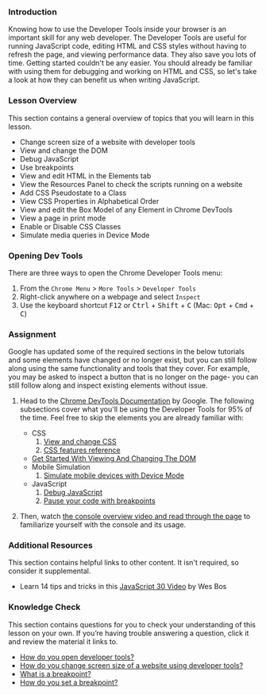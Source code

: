 ### Introduction

Knowing how to use the Developer Tools inside your browser is an important skill for any web developer. The Developer Tools are useful for running JavaScript code, editing HTML and CSS styles without having to refresh the page, and viewing performance data. They also save you lots of time. Getting started couldn't be any easier. You should already be familiar with using them for debugging and working on HTML and CSS, so let's take a look at how they can benefit us when writing JavaScript.

### Lesson Overview

This section contains a general overview of topics that you will learn in this lesson.

*  Change screen size of a website with developer tools
*  View and change the DOM
*  Debug JavaScript 
*  Use breakpoints
*  View and edit HTML in the Elements tab
*  View the Resources Panel to check the scripts running on a website 
*  Add CSS Pseudostate to a Class
*  View CSS Properties in Alphabetical Order
*  View and edit the Box Model of any Element in Chrome DevTools
*  View a page in print mode
*  Enable or Disable CSS Classes
*  Simulate media queries in Device Mode

### Opening Dev Tools

There are three ways to open the Chrome Developer Tools menu:

1.  From the `Chrome Menu` > `More Tools` > `Developer Tools`
2.  Right-click anywhere on a webpage and select `Inspect`
3.  Use the keyboard shortcut <kbd>F12</kbd> or <kbd>Ctrl</kbd> + <kbd>Shift</kbd> + <kbd>C</kbd> (Mac: <kbd>Opt</kbd> + <kbd>Cmd</kbd> + <kbd>C</kbd>)

### Assignment

<div class="lesson-content__panel" markdown="1">

Google has updated some of the required sections in the below tutorials and some elements have changed or no longer exist, but you can still follow along using the same functionality and tools that they cover. For example, you may be asked to inspect a button that is no longer on the page- you can still follow along and inspect existing elements without issue.

1.  Head to the [Chrome DevTools Documentation](https://developer.chrome.com/docs/devtools/) by Google. The following subsections cover what you'll be using the Developer Tools for 95% of the time.  Feel free to skip the elements you are already familiar with:
    -  CSS
        1.  [View and change CSS](https://developer.chrome.com/docs/devtools/css/)
        2.  [CSS features reference](https://developer.chrome.com/docs/devtools/css/reference/)
    -  [Get Started With Viewing And Changing The DOM](https://developer.chrome.com/docs/devtools/dom/)
    -  Mobile Simulation
        1.  [Simulate mobile devices with Device Mode](https://developer.chrome.com/docs/devtools/device-mode/)
    -  JavaScript
        1.  [Debug JavaScript](https://developer.chrome.com/docs/devtools/javascript/)
        2.  [Pause your code with breakpoints](https://developer.chrome.com/docs/devtools/javascript/breakpoints/)
        
2. Then, watch [the console overview video and read through the page](https://developer.chrome.com/docs/devtools/console/) to familiarize yourself with the console and its usage.

</div>

### Additional Resources

This section contains helpful links to other content. It isn't required, so consider it supplemental.

-  Learn 14 tips and tricks in this [JavaScript 30 Video](https://www.youtube.com/watch?v=xkzDaKwinA8) by Wes Bos

### Knowledge Check

This section contains questions for you to check your understanding of this lesson on your own. If you’re having trouble answering a question, click it and review the material it links to.

*   [How do you open developer tools?](#opening-dev-tools)
*   [How do you change screen size of a website using developer tools?](https://developer.chrome.com/docs/devtools/device-mode/)
*   [What is a breakpoint?](https://developer.chrome.com/docs/devtools/javascript/breakpoints/)
*   [How do you set a breakpoint?](https://developer.chrome.com/docs/devtools/javascript/breakpoints/#loc)
